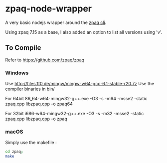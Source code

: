 # zpaq-node-wrapper

A very basic nodejs wrapper around the [zpaq cli](https://github.com/zpaq/zpaq).

Using zpaq 7.15 as a base, I also added an option to list all versions using 'v'.

## To Compile

Refer to https://github.com/zpaq/zpaq

### Windows

Use http://files.1f0.de/mingw/mingw-w64-gcc-6.1-stable-r20.7z
Use the compiler binaries in bin/

For 64bit
86_64-w64-mingw32-g++.exe -O3 -s -m64 -msse2 -static zpaq.cpp libzpaq.cpp -o zpaq64

For 32bit
i686-w64-mingw32-g++.exe -O3 -s -m32 -msse2 -static zpaq.cpp libzpaq.cpp -o zpaq

### macOS

Simply use the makefile :

```bash
cd zpaq;
make
```
